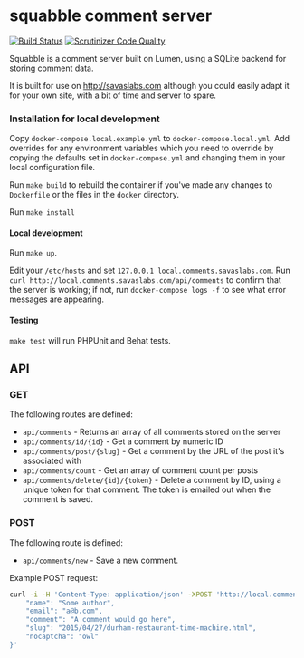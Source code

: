 # squabble comment server

[![Build Status](https://travis-ci.org/savaslabs/squabble.svg)](https://travis-ci.org/savaslabs/squabble)
[![Scrutinizer Code Quality](https://scrutinizer-ci.com/g/savaslabs/squabble/badges/quality-score.png?b=master)](https://scrutinizer-ci.com/g/savaslabs/squabble/?branch=master)

Squabble is a comment server built on Lumen, using a SQLite backend for storing comment data.

It is built for use on http://savaslabs.com although you could easily adapt it for your own site, with a bit of time and server to spare.

### Installation for local development

Copy `docker-compose.local.example.yml` to `docker-compose.local.yml`. Add overrides for any environment variables which you need to override by copying the defaults set in `docker-compose.yml` and changing them in your local configuration file.

Run `make build` to rebuild the container if you've made any changes to `Dockerfile` or the files in the `docker` directory.

Run `make install`

#### Local development

Run `make up`.

Edit your `/etc/hosts` and set `127.0.0.1 local.comments.savaslabs.com`. Run `curl http://local.comments.savaslabs.com/api/comments` to confirm that the server is working; if not, run `docker-compose logs -f` to see what error messages are appearing.

#### Testing

`make test` will run PHPUnit and Behat tests.

## API

### GET

The following routes are defined:

- `api/comments` - Returns an array of all comments stored on the server
- `api/comments/id/{id}` - Get a comment by numeric ID
- `api/comments/post/{slug}` - Get a comment by the URL of the post it's associated with
- `api/comments/count` - Get an array of comment count per posts
- `api/comments/delete/{id}/{token}` - Delete a comment by ID, using a unique token for that comment. The token is emailed out when the comment is saved.

### POST

The following route is defined:

- `api/comments/new` - Save a new comment.

Example POST request:

``` bash
curl -i -H 'Content-Type: application/json' -XPOST 'http://local.comments.savaslabs.com/api/comments/new' -d '{
    "name": "Some author",
    "email": "a@b.com",
    "comment": "A comment would go here",
    "slug": "2015/04/27/durham-restaurant-time-machine.html",
    "nocaptcha": "owl"
}' 
```
